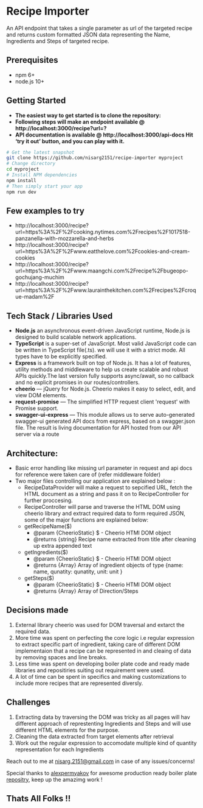 # Recipe Importer
An API endpoint that takes a single parameter as url of the targeted recipe and returns custom formatted JSON data representing the Name, Ingredients and Steps of targeted recipe.
## Prerequisites
* npm 6+
* node.js 10+

Getting Started
---------------
* **The easiest way to get started is to clone the repository:**
* **Following steps will make an endpoint available @ http://localhost:3000/recipe?url=?**
* **API documentation is available @ http://localhost:3000/api-docs Hit ‘try it out’ button, and you can play with it.**
```bash
# Get the latest snapshot
git clone https://github.com/nisarg2151/recipe-importer myproject
# Change directory
cd myproject
# Install NPM dependencies
npm install
# Then simply start your app
npm run dev
```
## Few examples to try
* http://localhost:3000/recipe?url=https%3A%2F%2Fcooking.nytimes.com%2Frecipes%2F1017518-panzanella-with-mozzarella-and-herbs
* http://localhost:3000/recipe?url=https%3A%2F%2Fwww.eatthelove.com%2Fcookies-and-cream-cookies
* http://localhost:3000/recipe?url=https%3A%2F%2Fwww.maangchi.com%2Frecipe%2Fbugeopo-gochujang-muchim
* http://localhost:3000/recipe?url=https%3A%2F%2Fwww.laurainthekitchen.com%2Frecipes%2Fcroque-madam%2F
## Tech Stack / Libraries Used
*   **Node.js** an asynchronous event-driven JavaScript runtime, Node.js is designed to build scalable network applications.
*   **TypeScript** is a super-set of JavaScript. Most valid JavaScript code can be written in TypeScript file(.ts). we will use it with a strict mode. All types have to be explicitly specified.
*  **Express** is a framework built on top of Node.js. It has a lot of features, utility methods and middleware to help us create scalable and robust APIs quickly.The last version fully supports async/await, so no callback and no explicit promises in our routes/controllers.
*  **cheerio** — jQuery for Node.js. Cheerio makes it easy to select, edit, and view DOM elements.
*  **request-promise** — The simplified HTTP request client 'request' with Promise support.
*  **swagger-ui-express** — This module allows us to serve auto-generated swagger-ui generated API docs from express, based on a swagger.json file. The result is living documentation for API hosted from our API server via a route

## Architecture:
* Basic error handling like missing url parameter in request and api docs for reference were taken care of (refer middleware folder)
* Two major files controlling our application are explained below :
    - RecipeDataProvider will make a request to sepcified URL, fetch the HTML document as a string and pass it on to RecipeController for further proccesing.
    - RecipeController will parse and traverse the HTML DOM using cheerio library and extract required data to form required JSON, some of the major functions are explained below:
    - getRecipeName($)
         * @param {CheerioStatic} $ - Cheerio HTMl DOM object 
         * @returns {string} Recipe name extracted from title after cleaning up extra appended text
    - getIngredients($)
         * @param {CheerioStatic} $ - Cheerio HTMl DOM object 
         * @returns {Array} Array of ingredient objects of type {name: name, qunatity: qunatity, unit: unit }
    - getSteps($)
         * @param {CheerioStatic} $ - Cheerio HTMl DOM object
         * @returns {Array} Array of Direction/Steps
## Decisions made
1) External library cheerio was used for DOM traversal and extarct the required data.
2) More time was spent on perfecting the core logic i.e regular expression to extract specific part of ingredient, taking care of different DOM implementaion that a recipe can be represented in and cleaing of data by removing spaces and line breaks.
3) Less time was spent on developing boiler plate code and ready made libraries and repositiries suiting out requirement were used.
4) A lot of time can be spent in specifics and making customizations to include more recipes that are represented diversly.

## Challenges
1) Extracting data by traversing the DOM was tricky as all pages will hav different approach of represtenting Ingredients and Steps and will use different HTML elements for the purpose.
2) Cleaning the data extracted from target elements after retrieval  
3) Work out the regular expression to accomodate multiple kind of quantity representation for each Ingredients

Reach out to me at nisarg.2151@gmail.com in case of any issues/concerns!

Special thanks to [alexpermyakov](https://github.com/alexpermyakov) for awesome production ready boiler plate [repositry](https://github.com/alexpermyakov/node-rest-api/tree/step.5), keep up the amazimg work !

##      Thats All Folks !!    
